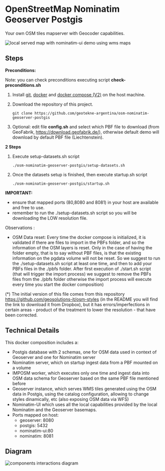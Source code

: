 # OpenStreetMap Nominatim Geoserver Postgis

Your own OSM tiles mapserver with Geocoder capabilities.

![local served map with nominatim-ui demo using wms maps](img/osm-nominatim-screenshot.png)

## Steps

**Preconditions:**

Note: you can check preconditions executing script **check-preconditions.sh**

1. Install [git](https://github.com/git-guides/install-git), [docker](https://docs.docker.com/engine/install/ubuntu/) and [docker compose (V2)](https://docs.docker.com/compose/install/) on the host machine.

2. Download the repository of this project.

   ```
   git clone https://github.com/geotekne-argentina/osm-nominatim-geoserver-postgis
   ```

3. Optional: edit file **config.sh** and select which PBF file to download (from GeoFabrik, https://download.geofabrik.de/), otherwise default demo will download by default PBF file (Liechtenstein).

**2 Steps**

1. Execute setup-datasets.sh script

   ```
   ./osm-nominatim-geoserver-postgis/setup-datasets.sh
   ```

2. Once the datasets setup is finished, then execute startup.sh script

   ```
   ./osm-nominatim-geoserver-postgis/startup.sh
   ```

**IMPORTANT:**
 - ensure that mapped ports (80,8080 and 8081) in your host are available and free to use.
 - remember to run the ./setup-datasets.sh script so you will be downloading the LOW resolution file.

Observations :

- OSM Data reset: Every time the docker compose is initialized, it is validated if there are files to import in the PBFs folder, and so the information of the OSM layers is reset. Only in the case of having the folder empty, that is to say without PBF files, is that the existing information on the pgdata volume will not be reset. So we suggest to run the ./setup-datasets.sh script at least one time, and then to add your PBFs files in the ./pbfs folder. After first execution of ./start.sh script (that will trigger the import process) we suggest to remove the PBFs files from the ./pbfs folder otherwise the import process will execute every time you start the docker composition)

(*) The initial version of this file comes from this repository https://github.com/geosolutions-it/osm-styles (in the README you will find the link to download it from Dropbox), but it has errors/imperfections in certain areas - product of the treatment to lower the resolution - that have been corrected.

## Technical Details

This docker composition includes a: 
- Postgis database with 2 schemas, one for OSM data used in context of Geoserver and one for Nominatim server
- Nominatim server, which on startup ingest data from a PBF mounted on a volume
- IMPOSM worker, which executes only one time and ingest data into OSM data schema for Geoserver based on the same PBF file mentioned before
- Geoserver instance, which serves WMS tiles generated using the OSM data in Postgis, using the catalog configuration, allowing to change styles dinamically, etc (also exposing OSM data via WFS)
- Nominatim-UI which uses all the local capabilities provided by the local Nominatim and the Geoserver basemaps.
- Ports mapped on host:
  - geoserver: 8080
  - postgis: 5432
  - nominatim-ui:80
  - nominatim: 8081


## Diagram

![components interactions diagram](diagram.png)